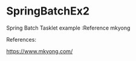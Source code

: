 # SpringBatchEx2
Spring Batch Tasklet example :Reference mkyong

References:

https://www.mkyong.com/
